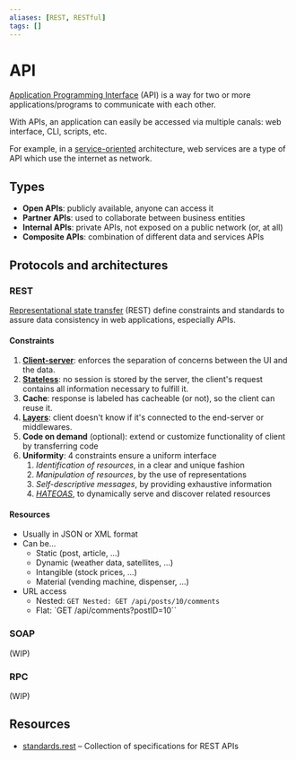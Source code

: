 ```yaml
---
aliases: [REST, RESTful]
tags: []
---
```


# API

[Application Programming Interface](https://wikipedia.org/wiki/api) (API) is a way for two or more applications/programs to communicate with each other.

With APIs, an application can easily be accessed via multiple canals: web interface, CLI, scripts, etc. 

For example, in a [service-oriented](service-oriented.md) architecture, web services are a type of API which use the internet as network.

## Types

- **Open APIs**: publicly available, anyone can access it
- **Partner APIs**: used to collaborate between business entities
- **Internal APIs**: private APIs, not exposed on a public network (or, at all)
- **Composite APIs**: combination of different data and services APIs

## Protocols and architectures

### REST

[Representational state transfer](https://wikipedia.org/wiki/representational_state_transfer) (REST) define constraints and standards to assure data consistency in web applications, especially APIs.

#### Constraints

1. **[Client-server](client-server.md)**: enforces the separation of concerns between the UI and the data.
2. **[Stateless](../../infrastructure/network/protocols.md#statless-/-stateful)**: no session is stored by the server, the client's request contains all information necessary to fulfill it.
3. **Cache**: response is labeled has cacheable (or not), so the client can reuse it.
4. **[Layers](layered.md)**: client doesn't know if it's connected to the end-server or middlewares.
5. **Code on demand** (optional): extend or customize functionality of client by transferring code
6. **Uniformity**: 4 constraints ensure a uniform interface
	1. *Identification of resources*, in a clear and unique fashion
	2. *Manipulation of resources*, by the use of representations
	3. *Self-descriptive messages*, by providing exhaustive information
	4. *[HATEOAS](https://wikipedia.org/wiki/hateoas)*, to dynamically serve and discover related resources

#### Resources

- Usually in JSON or XML format
- Can be…
	- Static (post, article, …)
	- Dynamic (weather data, satellites, …)
	- Intangible (stock prices, …)
	- Material (vending machine, dispenser, …)
- URL access
	- Nested: `GET Nested: GET /api/posts/10/comments`
	- Flat: `GET /api/comments?postID=10``

### SOAP

(WIP)

### RPC

(WIP)

## Resources

- [standards.rest](https://standards.rest/) – Collection of specifications for REST APIs